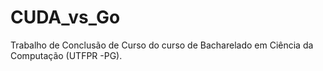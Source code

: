 # CUDA_vs_Go
Trabalho de Conclusão de Curso do curso de Bacharelado em Ciência da Computação (UTFPR -PG).
